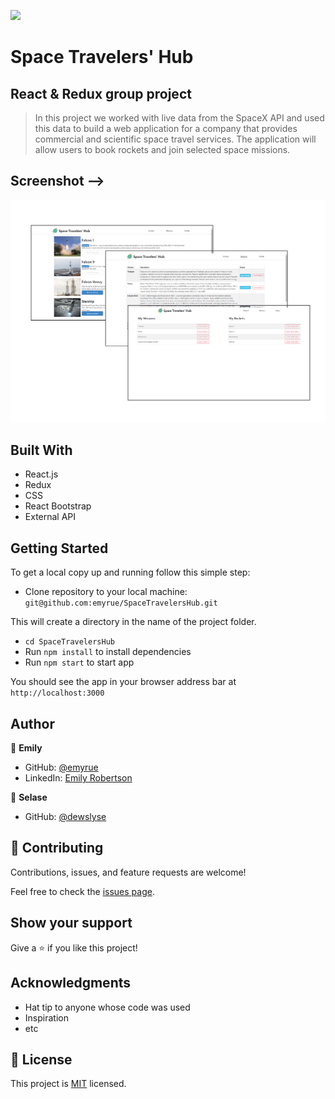 ![](https://img.shields.io/badge/Microverse-blueviolet)

# Space Travelers' Hub
## React & Redux group project

> In this project we worked with live data from the SpaceX API and used this data to build a web application for a company that provides commercial and scientific space travel services. The application will allow users to book rockets and join selected space missions.


## Screenshot -->

<img src="./screenshot.png"> 


## Built With

- React.js
- Redux
- CSS
- React Bootstrap
- External API


<!-- ## Live site 🚀

🔗 [Heroku]()

🔗 [Netlify]() -->


## Getting Started

To get a local copy up and running follow this simple step:

- Clone repository to your local machine: 
`git@github.com:emyrue/SpaceTravelersHub.git`

This will create a directory in the name of the project folder.

- `cd SpaceTravelersHub`
- Run `npm install` to install dependencies
- Run `npm start` to start app

You should see the app in your browser address bar at `http://localhost:3000`

## Author

👤 **Emily**

- GitHub: [@emyrue](https://github.com/emyrue)
- LinkedIn: [Emily Robertson](www.linkedin.com/in/emilyruthrobertson)

👤 **Selase**

- GitHub: [@dewslyse](https://github.com/dewslyse)

## 🤝 Contributing

Contributions, issues, and feature requests are welcome!

Feel free to check the [issues page](../../issues/).

## Show your support

Give a ⭐️ if you like this project!

## Acknowledgments

- Hat tip to anyone whose code was used
- Inspiration
- etc

## 📝 License

This project is [MIT](./LICENSE) licensed.
